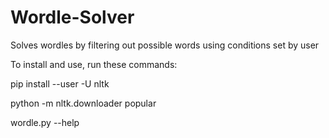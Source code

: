 # Wordle-Solver
Solves wordles by filtering out possible words using conditions set by user


To install and use, run these commands:

pip install --user -U nltk

python -m nltk.downloader popular

wordle.py --help
